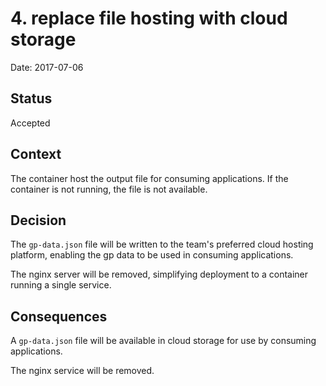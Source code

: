 # 4. replace file hosting with cloud storage

Date: 2017-07-06

## Status

Accepted

## Context

The container host the output file for consuming applications.
If the container is not running, the file is not available.

## Decision

The `gp-data.json` file will be written to the team's preferred cloud hosting platform, enabling the gp data to be used in consuming applications.

The nginx server will be removed, simplifying deployment to a container running a single service.

## Consequences

A `gp-data.json` file will be available in cloud storage for use by consuming applications.

The nginx service will be removed.
